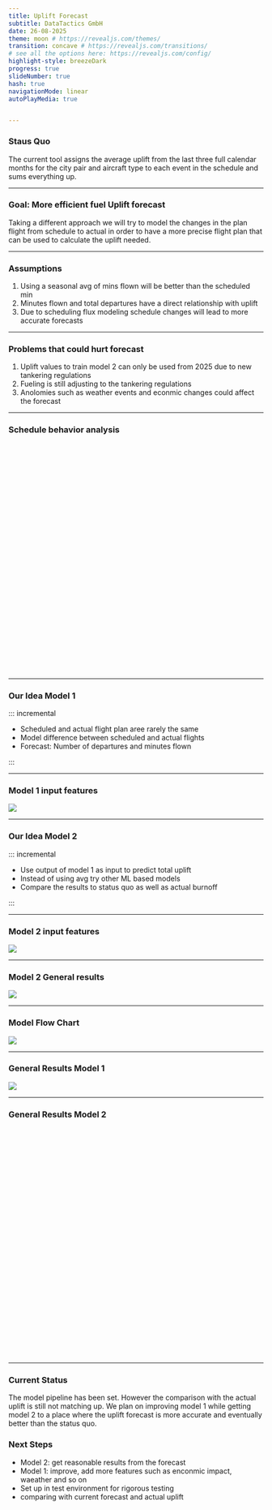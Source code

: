 ```yaml
---
title: Uplift Forecast
subtitle: DataTactics GmbH
date: 26-08-2025
theme: moon # https://revealjs.com/themes/
transition: concave # https://revealjs.com/transitions/
# see all the options here: https://revealjs.com/config/
highlight-style: breezeDark
progress: true
slideNumber: true
hash: true
navigationMode: linear
autoPlayMedia: true


---
```


### Staus Quo 

The current tool assigns the average uplift from the last three full calendar months for the city pair and aircraft type to each event in the schedule and sums everything up.

---

### Goal: More efficient fuel Uplift forecast

Taking a different approach we will try to model the changes in the plan flight from schedule to actual in order to have a more precise flight plan that can be used to calculate the uplift needed.

<!-- <img src="assets/dT-blue.svg" alt="Logo" width="60" style="position: absolute; bottom: 1rem; right: 1rem;" /> -->
<!-- <img src="assets/dT-blue.svg" alt="Logo" width="60" style="position: absolute; top: 1rem; left: 1rem;" /> -->


---

### Assumptions

1. Using a seasonal avg of mins flown will be better than the scheduled min
2. Minutes flown and total departures have a direct relationship with uplift
3. Due to scheduling flux modeling schedule changes will lead to more accurate forecasts



---

### Problems that could hurt forecast

1. Uplift values to train model 2 can only be used from 2025 due to new tankering regulations 
2. Fueling is still adjusting to the tankering regulations
3. Anolomies such as weather events and econmic changes could affect the forecast


--- 



### Schedule behavior analysis

<iframe scrolling="no" style="border:none;" seamless="seamless" data-src="assets/schedule_change_analysis_by_airline_designator.html" height="450" width="100%"></iframe>

---

### Our Idea Model 1

::: incremental

- Scheduled and actual flight plan aree rarely the same
- Model difference between scheduled and actual flights
- Forecast: Number of departures and minutes flown

:::

---

### Model 1 input features

![](assets/model_1_features.png)

---

### Our Idea Model 2

::: incremental

- Use output of model 1 as input to predict total uplift
- Instead of using avg try other ML based models 
- Compare the results to status quo as well as actual burnoff

:::


---

### Model 2 input features

![](assets/model_2_input.png)

---

### Model 2 General results

![](assets/lightgbm_uplift_error_distribution.png)

--- 


### Model Flow Chart


![](assets/pipeline.png)

---


### General Results Model 1


![](assets/july_preds.png)

---

### General Results Model 2


<iframe scrolling="no" style="border:none;" seamless="seamless" data-src="assets/absolute_error_quantiles.html" height="450" width="100%"></iframe>

---

### Current Status

The model pipeline has been set. However the comparison with the actual uplift is still not matching up. 
We plan on improving model 1 while getting model 2 to a place where the uplift forecast is more accurate and eventually better than the status quo.


### Next Steps

- Model 2: get reasonable results from the forecast
- Model 1: improve, add more features such as enconmic impact, waeather and so on
- Set up in test environment for rigorous testing 
- comparing with current forecast and actual uplift


